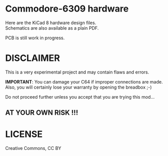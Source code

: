 # Commodore-6309 hardware

Here are the KiCad 8 hardware design files.  
Schematics are also available as a plain PDF.  
  
PCB is still work in progress.

# DISCLAIMER

This is a very experimental project and may contain flaws and errors.  
  
**IMPORTANT**: You can damage your C64 if improper connections are made.  
Also, you will certainly lose your warranty by opening the breadbox   ;-)  

Do not proceed further unless you accept that you are trying this mod...  

## AT YOUR OWN RISK !!!

# LICENSE

Creative Commons, CC BY
